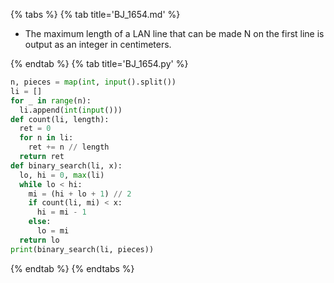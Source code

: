 {% tabs %}
{% tab title='BJ_1654.md' %}

* The maximum length of a LAN line that can be made N on the first line is output as an integer in centimeters.

{% endtab %}
{% tab title='BJ_1654.py' %}

```py
n, pieces = map(int, input().split())
li = []
for _ in range(n):
  li.append(int(input()))
def count(li, length):
  ret = 0
  for n in li:
    ret += n // length
  return ret
def binary_search(li, x):
  lo, hi = 0, max(li)
  while lo < hi:
    mi = (hi + lo + 1) // 2
    if count(li, mi) < x:
      hi = mi - 1
    else:
      lo = mi
  return lo
print(binary_search(li, pieces))
```

{% endtab %}
{% endtabs %}